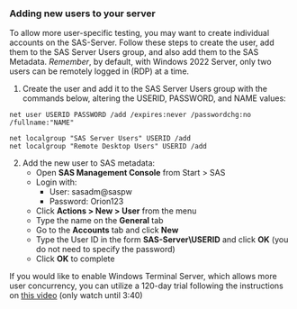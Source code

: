### Adding new users to your server 

To allow more user-specific testing, you may want to create individual accounts on the SAS-Server.  Follow these steps to create the user, add them to the SAS Server Users group, and also add them to the SAS Metadata.
*Remember*, by default, with Windows 2022 Server, only two users can be remotely logged in (RDP) at a time.

1.  Create the user and add it to the SAS Server Users group with the commands below, altering the USERID, PASSWORD, and NAME values:
```
net user USERID PASSWORD /add /expires:never /passwordchg:no /fullname:"NAME"
```
```
net localgroup "SAS Server Users" USERID /add
net localgroup "Remote Desktop Users" USERID /add
```
2.  Add the new user to SAS metadata:
	- Open **SAS Management Console** from Start > SAS
	- Login with:
		- User: sasadm@saspw
		- Password:  Orion123
	- Click **Actions > New > User** from the menu
	- Type the name on the **General** tab
	- Go to the **Accounts** tab and click **New**
	- Type the User ID in the form **SAS-Server\USERID** and click **OK** (you do not need to specify the password)
	- Click **OK** to complete

If you would like to enable Windows Terminal Server, which allows more user concurrency, you can utilize a 120-day trial following the instructions on [this video](https://www.youtube.com/watch?app=desktop&v=FPDm64sFJMo) (only watch until 3:40)
